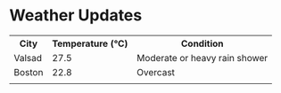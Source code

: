 # Weather Updates

<!-- WEATHER-UPDATE-START -->
<table><tr><th>City</th><th>Temperature (°C)</th><th>Condition</th></tr><tr><td>Valsad</td><td>27.5</td><td>Moderate or heavy rain shower</td></tr><tr><td>Boston</td><td>22.8</td><td>Overcast</td></tr><tr><td></td><td></td><td></td></tr></table>
<!-- WEATHER-UPDATE-END -->
